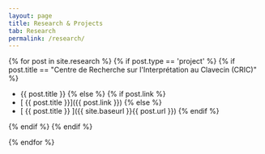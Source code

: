 ```yaml
---
layout: page
title: Research & Projects
tab: Research
permalink: /research/
---
```


{% for post in site.research %}
{% if post.type == 'project' %}
{% if post.title == "Centre de Recherche sur l'Interprétation au Clavecin (CRIC)" %}
  * {{ post.title }}
{% else %}
  {% if post.link %}
  * [ {{ post.title }}]({{ post.link }})
  {% else %}
  * [ {{ post.title }} ]({{ site.baseurl }}{{ post.url }})
  {% endif %}

{% endif %}
{% endif %}

{% endfor %}

